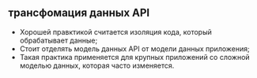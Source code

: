 ## трансфомация данных API
- Хорошей правктикой считается изоляция кода, который обрабатывает данные;
- Стоит отделять модель данных API от модели данных приложения;
- Такая практика применяется для крупных приложений со сложной моделью данных, которая часто изменяется.
